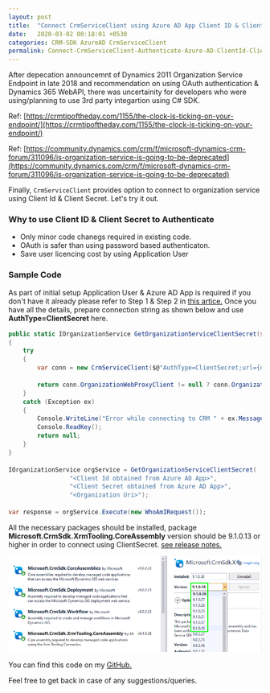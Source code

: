 ```yaml
---
layout: post
title:  "Connect CrmServiceClient using Azure AD App Client ID & Client Secret for C# SDK"
date:   2020-03-02 00:18:01 +0530
categories: CRM-SDK AzureAD CrmServiceClient
permalink: Connect-CrmServiceClient-Authenticate-Azure-AD-ClientId-ClientSecret/
---
```


After depecation announcemnt of Dynamics 2011 Organization Service Endpoint in late 2018 and recommendation on using OAuth authentication & Dynamics 365 WebAPI, there was uncertainity for developers who were using/planning to use 3rd party integartion using C# SDK. 

Ref: [https://crmtipoftheday.com/1155/the-clock-is-ticking-on-your-endpoint/](https://crmtipoftheday.com/1155/the-clock-is-ticking-on-your-endpoint/)

Ref: [https://community.dynamics.com/crm/f/microsoft-dynamics-crm-forum/311096/is-organization-service-is-going-to-be-deprecated](https://community.dynamics.com/crm/f/microsoft-dynamics-crm-forum/311096/is-organization-service-is-going-to-be-deprecated)

Finally, `CrmServiceClient` provides option to connect to organization service using Client Id & Client Secret. Let's try it out.

### Why to use Client ID & Client Secret to Authenticate

* Only minor code chanegs required in existing code.
* OAuth is safer than using password based authenticaton.
* Save user licencing cost by using Application User

### Sample Code

As part of initial setup Application User & Azure AD App is required if you don't have it already please refer to Step 1 & Step 2 in [this artice.](https://www.ashishvishwakarma.com/Dynamics-365-Single-Tenant-Server-2-Server-Authentication-Azure-Active-Directory-Access-Token/)
Once you have all the details, prepare connection string as shown below and use **AuthType=ClientSecret** here.

```csharp
public static IOrganizationService GetOrganizationServiceClientSecret(string clientId, string clientSecret, string organizationUri)
{
    try
    {
        var conn = new CrmServiceClient($@"AuthType=ClientSecret;url={organizationUri};ClientId={clientId};ClientSecret={clientSecret}");

        return conn.OrganizationWebProxyClient != null ? conn.OrganizationWebProxyClient : (IOrganizationService)conn.OrganizationServiceProxy;
    }
    catch (Exception ex)
    {
        Console.WriteLine("Error while connecting to CRM " + ex.Message);
        Console.ReadKey();
        return null;
    }
}

IOrganizationService orgService = GetOrganizationServiceClientSecret(
                 "<Client Id obtained from Azure AD App>",
                 "<Client Secret obtained from Azure AD App>",
                 "<Organization Uri>");

var response = orgService.Execute(new WhoAmIRequest());
```

All the necessary packages should be installed, package **Microsoft.CrmSdk.XrmTooling.CoreAssembly** version should be 9.1.0.13 or higher in order to connect using ClientSecret. [see release notes.](https://www.nuget.org/packages/Microsoft.CrmSdk.XrmTooling.CoreAssembly/9.1.0.38/)

![nuget-packages](/assets/2020-03-02/packages.png)

You can find this code on my [GitHub.](https://github.com/AshV/Dynamics365ConsoleCaller)

Feel free to get back in case of any suggestions/queries.